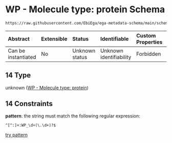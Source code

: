 # WP - Molecule type: protein Schema

```txt
https://raw.githubusercontent.com/EbiEga/ega-metadata-schema/main/schemas/EGA.common-definitions.json#/$defs/curieRefseqPattern/oneOf/14
```



| Abstract            | Extensible | Status         | Identifiable            | Custom Properties | Additional Properties | Access Restrictions | Defined In                                                                                           |
| :------------------ | :--------- | :------------- | :---------------------- | :---------------- | :-------------------- | :------------------ | :--------------------------------------------------------------------------------------------------- |
| Can be instantiated | No         | Unknown status | Unknown identifiability | Forbidden         | Allowed               | none                | [EGA.common-definitions.json\*](../../../schemas/EGA.common-definitions.json "open original schema") |

## 14 Type

unknown ([WP - Molecule type: protein](ega-4-defs-refseq-accessions-data1098-curie-pattern-oneof-wp---molecule-type-protein.md))

## 14 Constraints

**pattern**: the string must match the following regular expression:&#x20;

```regexp
^[^:]+:WP_\d+(\.\d+)?$
```

[try pattern](https://regexr.com/?expression=%5E%5B%5E%3A%5D%2B%3AWP_%5Cd%2B\(%5C.%5Cd%2B\)%3F%24 "try regular expression with regexr.com")
